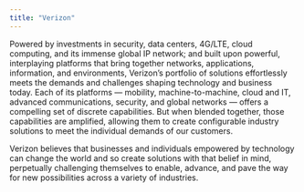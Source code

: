 ```yaml
---
title: "Verizon"
---
```


Powered by investments in security, data centers, 4G/LTE, cloud computing, and its immense global IP network; and built upon powerful, interplaying platforms that bring together networks, applications, information, and environments, Verizon’s portfolio of solutions effortlessly meets the demands and challenges shaping technology and business today. Each of its platforms — mobility, machine-to-machine, cloud and IT, advanced communications, security, and global networks — offers a compelling set of discrete capabilities. But when blended together, those capabilities are amplified, allowing them to create configurable industry solutions to meet the individual demands of our customers.

Verizon believes that businesses and individuals empowered by technology can change the world and so create solutions with that belief in mind, perpetually challenging themselves to enable, advance, and pave the way for new possibilities across a variety of industries.

